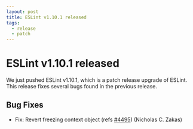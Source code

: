 ```yaml
---
layout: post
title: ESLint v1.10.1 released
tags:
  - release
  - patch
---
```

# ESLint v1.10.1 released

We just pushed ESLint v1.10.1, which is a patch release upgrade of ESLint. This release  fixes several bugs found in the previous release.










## Bug Fixes


* Fix: Revert freezing context object (refs [#4495](https://github.com/eslint/eslint/issues/4495)) (Nicholas C. Zakas)








